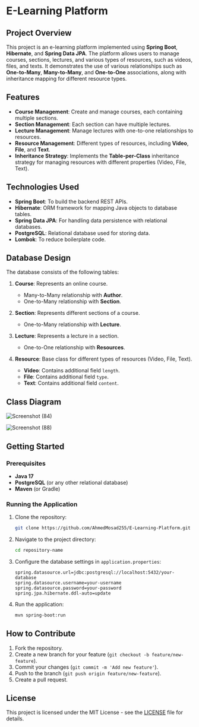 # E-Learning Platform

## Project Overview

This project is an e-learning platform implemented using **Spring Boot**, **Hibernate**, and **Spring Data JPA**. The platform allows users to manage courses, sections, lectures, and various types of resources, such as videos, files, and texts. It demonstrates the use of various relationships such as **One-to-Many**, **Many-to-Many**, and **One-to-One** associations, along with inheritance mapping for different resource types.

## Features

- **Course Management**: Create and manage courses, each containing multiple sections.
- **Section Management**: Each section can have multiple lectures.
- **Lecture Management**: Manage lectures with one-to-one relationships to resources.
- **Resource Management**: Different types of resources, including **Video**, **File**, and **Text**.
- **Inheritance Strategy**: Implements the **Table-per-Class** inheritance strategy for managing resources with different properties (Video, File, Text).

## Technologies Used

- **Spring Boot**: To build the backend REST APIs.
- **Hibernate**: ORM framework for mapping Java objects to database tables.
- **Spring Data JPA**: For handling data persistence with relational databases.
- **PostgreSQL**: Relational database used for storing data.
- **Lombok**: To reduce boilerplate code.

## Database Design

The database consists of the following tables:

1. **Course**: Represents an online course.
   - Many-to-Many relationship with **Author**.
   - One-to-Many relationship with **Section**.

2. **Section**: Represents different sections of a course.
   - One-to-Many relationship with **Lecture**.

3. **Lecture**: Represents a lecture in a section.
   - One-to-One relationship with **Resources**.

4. **Resource**: Base class for different types of resources (Video, File, Text).
   - **Video**: Contains additional field `length`.
   - **File**: Contains additional field `type`.
   - **Text**: Contains additional field `content`.

## Class Diagram
![Screenshot (84)](https://github.com/user-attachments/assets/48aef51a-6644-4dea-b37d-9574da82aec7)

![Screenshot (88)](https://github.com/user-attachments/assets/0f56a81e-0ccb-4b2e-a103-a36457df523f)


## Getting Started

### Prerequisites

- **Java 17**
- **PostgreSQL** (or any other relational database)
- **Maven** (or Gradle)

### Running the Application

1. Clone the repository:
    ```bash
    git clone https://github.com/AhmedMosad255/E-Learning-Platform.git
    ```

2. Navigate to the project directory:
    ```bash
    cd repository-name
    ```

3. Configure the database settings in `application.properties`:
    ```properties
    spring.datasource.url=jdbc:postgresql://localhost:5432/your-database
    spring.datasource.username=your-username
    spring.datasource.password=your-password
    spring.jpa.hibernate.ddl-auto=update
    ```

4. Run the application:
    ```bash
    mvn spring-boot:run
    ```

## How to Contribute

1. Fork the repository.
2. Create a new branch for your feature (`git checkout -b feature/new-feature`).
3. Commit your changes (`git commit -m 'Add new feature'`).
4. Push to the branch (`git push origin feature/new-feature`).
5. Create a pull request.

## License

This project is licensed under the MIT License - see the [LICENSE](LICENSE) file for details.
